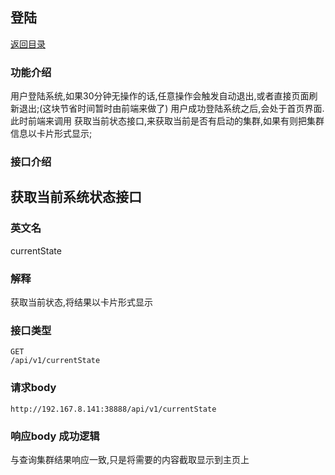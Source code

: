 ## 登陆

[返回目录](./README.md)

### 功能介绍

用户登陆系统,如果30分钟无操作的话,任意操作会触发自动退出,或者直接页面刷新退出;(这块节省时间暂时由前端来做了)
用户成功登陆系统之后,会处于首页界面.此时前端来调用 获取当前状态接口,来获取当前是否有启动的集群,如果有则把集群信息以卡片形式显示;

### 接口介绍

## 获取当前系统状态接口

### 英文名

currentState

### 解释

获取当前状态,将结果以卡片形式显示

### 接口类型

```
GET
/api/v1/currentState
```

### 请求body 

```
http://192.167.8.141:38888/api/v1/currentState
```

### 响应body  成功逻辑

与查询集群结果响应一致,只是将需要的内容截取显示到主页上